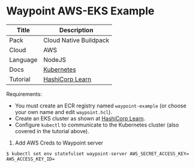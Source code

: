 # Waypoint AWS-EKS Example

|Title|Description|
|---|---|
|Pack|Cloud Native Buildpack|
|Cloud|AWS|
|Language|NodeJS|
|Docs|[Kubernetes](https://www.waypointproject.io/plugins/kubernetes)|
|Tutorial|[HashiCorp Learn](https://learn.hashicorp.com/tutorials/waypoint/get-started-kubernetes)|

Requirements:

- You must create an ECR registry named `waypoint-example` (or choose your own name and edit `waypoint.hcl`).
- Create an EKS cluster as shown at [HashiCorp Learn](https://learn.hashicorp.com/tutorials/terraform/eks?in=terraform/kubernetes).
- Configure `kubectl` to communicate to the Kubernetes cluster (also covered in the tutorial above).



1. Add AWS Creds to Waypoint server
```
$ kubectl set env statefulset waypoint-server AWS_SECRET_ACCESS_KEY= AWS_ACCESS_KEY_ID=
```